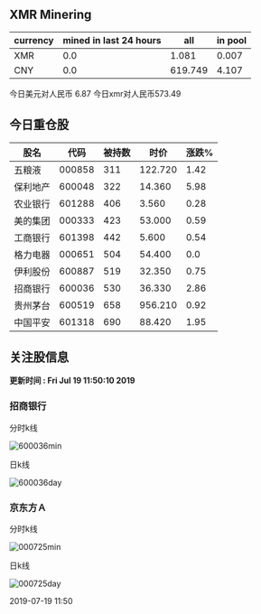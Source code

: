 ## XMR Minering

|currency|mined in last 24 hours|all|in pool|
|---|---|---|---|
|XMR|0.0|1.081|0.007|
|CNY|0.0|619.749|4.107|

今日美元对人民币 6.87	今日xmr对人民币573.49


## 今日重仓股 

|股名|代码|被持数|时价|涨跌%|
|---|---|---|---|---|
|五粮液|000858|311|122.720|1.42|
|保利地产|600048|322|14.360|5.98|
|农业银行|601288|406|3.560|0.28|
|美的集团|000333|423|53.000|0.59|
|工商银行|601398|442|5.600|0.54|
|格力电器|000651|504|54.400|0.0|
|伊利股份|600887|519|32.350|0.75|
|招商银行|600036|530|36.330|2.86|
|贵州茅台|600519|658|956.210|0.92|
|中国平安|601318|690|88.420|1.95|

## 关注股信息
**更新时间 : Fri Jul 19 11:50:10 2019**
### 招商银行 
分时k线

![600036min](http://image.sinajs.cn/newchart/min/n/sh600036.gif)

日k线

![600036day](http://image.sinajs.cn/newchart/daily/n/sh600036.gif)

### 京东方Ａ 
分时k线

![000725min](http://image.sinajs.cn/newchart/min/n/sz000725.gif)

日k线

![000725day](http://image.sinajs.cn/newchart/daily/n/sz000725.gif)

2019-07-19 11:50
